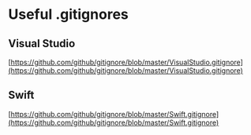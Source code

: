 # Useful .gitignores

## Visual Studio

[https://github.com/github/gitignore/blob/master/VisualStudio.gitignore](https://github.com/github/gitignore/blob/master/VisualStudio.gitignore)

## Swift

[https://github.com/github/gitignore/blob/master/Swift.gitignore](https://github.com/github/gitignore/blob/master/Swift.gitignore)



